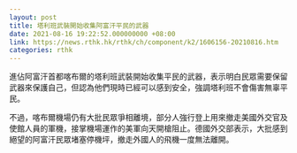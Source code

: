 ```yaml
---
layout: post
title: 塔利班武裝開始收集阿富汗平民的武器
date: 2021-08-16 19:22:52.000000000 +08:00
link: https://news.rthk.hk/rthk/ch/component/k2/1606156-20210816.htm
categories: rthk
---
```


進佔阿富汗首都喀布爾的塔利班武裝開始收集平民的武器，表示明白民眾需要保留武器來保護自己，但認為他們現時已經可以感到安全，強調塔利班不會傷害無辜平民。

不過，喀布爾機場仍有大批民眾爭相離境，部分人強行登上用來撤走美國外交官及使館人員的軍機，接掌機場運作的美軍向天開槍阻止。德國外交部表示，大批感到絕望的阿富汗民眾堵塞停機坪，撤走外國人的飛機一度無法離開。
